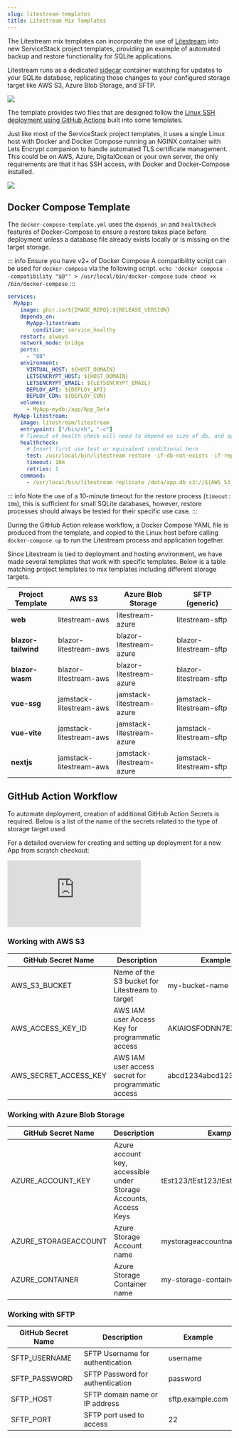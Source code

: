 ```yaml
---
slug: litestream-templates
title: Litestream Mix Templates
---
```


The Litestream mix templates can incorporate the use of [Litestream](https://litestream.io) into new ServiceStack project templates, providing an example of automated backup and restore functionality for SQLite applications.

Litestream runs as a dedicated [sidecar](https://docs.microsoft.com/en-us/azure/architecture/patterns/sidecar) container watching for updates to your SQLite database, replicating those changes to your configured storage target like AWS S3, Azure Blob Storage, and SFTP.

![](/images/litestream/litestream-mix-diagram-s3.png)

The template provides two files that are designed follow the [Linux SSH deployment using GitHub Actions](/github-action-templates.md) built into some templates.

Just like most of the ServiceStack project templates, it uses a single Linux host with Docker and Docker Compose running an NGINX container with Lets Encrypt companion to handle automated TLS certificate management. This could be on AWS, Azure, DigitalOcean or your own server, the only requirements are that it has SSH access, with Docker and Docker-Compose installed.

![](/images/actions/cloudcraft-host-digram-release-docker-aws.png)

## Docker Compose Template

The `docker-compose-template.yml` uses the `depends_on` and `healthcheck` features of Docker-Compose to ensure a restore takes place before deployment unless a database file already exists locally or is missing on the target storage.

::: info
Ensure you have v2+ of Docker Compose
A compatibility script can be used for `docker-compose` via the following script.
`echo 'docker compose --compatibility "$@"' > /usr/local/bin/docker-compose`
`sudo chmod +x /bin/docker-compose`
:::

```yaml
services:
  MyApp:
    image: ghcr.io/${IMAGE_REPO}:${RELEASE_VERSION}
    depends_on:
      MyApp-litestream:
        condition: service_healthy
    restart: always
    network_mode: bridge
    ports:
      - "80"
    environment:
      VIRTUAL_HOST: ${HOST_DOMAIN}
      LETSENCRYPT_HOST: ${HOST_DOMAIN}
      LETSENCRYPT_EMAIL: ${LETSENCRYPT_EMAIL}
      DEPLOY_API: ${DEPLOY_API}
      DEPLOY_CDN: ${DEPLOY_CDN}
    volumes:
      - MyApp-mydb:/app/App_Data
  MyApp-litestream:
    image: litestream/litestream
    entrypoint: ["/bin/sh", "-c"]
    # Timeout of health check will need to depend on size of db, and speed of network to host.
    healthcheck:
      # Insert first use test or equivalent conditional here
      test: /usr/local/bin/litestream restore -if-db-not-exists -if-replica-exists -o /data/app.db s3://${AWS_S3_BUCKET}/MyApp.sqlite
      timeout: 10m
      retries: 1
    command:
      - /usr/local/bin/litestream replicate /data/app.db s3://${AWS_S3_BUCKET}/MyApp.sqlite
```
::: info
Note the use of a 10-minute timeout for the restore process (`timeout: 10m`), this is sufficient for small SQLite databases, however, restore processes should always be tested for their specific use case.
:::


During the GitHub Action release workflow, a Docker Compose YAML file is produced from the template, and copied to the Linux host before calling `docker-compose up` to run the Litestream process and application together.

Since Litestream is tied to deployment and hosting environment, we have made several templates that work with specific templates.
Below is a table matching project templates to mix templates including different storage targets.

| Project Template     | AWS S3                  | Azure Blob Storage        | SFTP (generic)           | 
|----------------------|-------------------------|---------------------------|--------------------------|
| **web**              | litestream-aws          | litestream-azure          | litestream-sftp          | 
| **blazor-tailwind**  | blazor-litestream-aws   | blazor-litestream-azure   | blazor-litestream-sftp   |
| **blazor-wasm**      | blazor-litestream-aws   | blazor-litestream-azure   | blazor-litestream-sftp   |
| **vue-ssg**          | jamstack-litestream-aws | jamstack-litestream-azure | jamstack-litestream-sftp |
| **vue-vite**         | jamstack-litestream-aws | jamstack-litestream-azure | jamstack-litestream-sftp |
| **nextjs**           | jamstack-litestream-aws | jamstack-litestream-azure | jamstack-litestream-sftp |

## GitHub Action Workflow

To automate deployment, creation of additional GitHub Action Secrets is required. Below is a list of the name of the secrets related to the type of storage target used.

For a detailed overview for creating and setting up deployment for a new App from scratch checkout:

<iframe class="video-hd" src="https://www.youtube.com/embed/fY50dWszpw4" frameborder="0" allow="accelerometer; autoplay; clipboard-write; encrypted-media; gyroscope; picture-in-picture" allowfullscreen></iframe>

### Working with AWS S3

| GitHub Secret Name    | Description                                        | Example               |
|-----------------------|----------------------------------------------------|-----------------------|
| AWS_S3_BUCKET         | Name of the S3 bucket for Litestream to target     | my-bucket-name        |
| AWS_ACCESS_KEY_ID     | AWS IAM user Access Key for programmatic access    | AKIAIOSFODNN7EXAMPLE1 |
| AWS_SECRET_ACCESS_KEY | AWS IAM user access secret for programmatic access | abcd1234abcd1234      |

### Working with Azure Blob Storage

| GitHub Secret Name   | Description                                                       | Example                           |
|----------------------|-------------------------------------------------------------------|-----------------------------------|
| AZURE_ACCOUNT_KEY    | Azure account key, accessible under Storage Accounts, Access Keys | tEst123/tEst123/tEst123/tEst123== |
| AZURE_STORAGEACCOUNT | Azure Storage Account name                                        | mystorageaccountname              |
| AZURE_CONTAINER      | Azure Storage Container name                                      | my-storage-container              |


### Working with SFTP

| GitHub Secret Name | Description                      | Example          |
|--------------------|----------------------------------|------------------|
| SFTP_USERNAME      | SFTP Username for authentication | username         |
| SFTP_PASSWORD      | SFTP Password for authentication | password         |
| SFTP_HOST          | SFTP domain name or IP address   | sftp.example.com |
| SFTP_PORT          | SFTP port used to access         | 22               |
